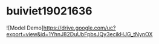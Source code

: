 # buiviet19021636
![Model Demo]https://drive.google.com/uc?export=view&id=1YhnJ82DuUbFpbsJQy3ecikHJG_tNynOX
